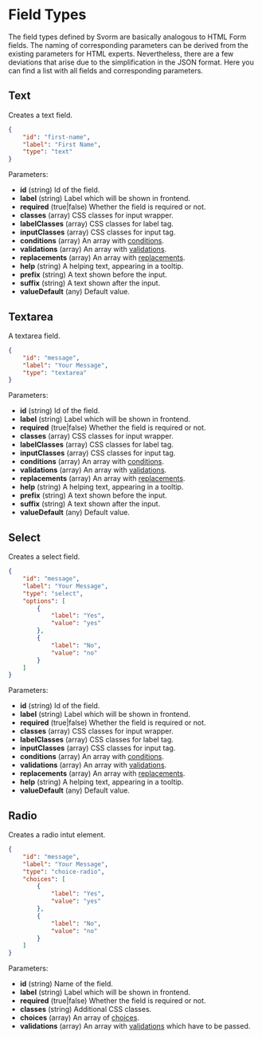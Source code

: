 # Field Types

The field types defined by Svorm are basically analogous to HTML Form fields. The naming of corresponding parameters can be derived from the existing parameters for HTML experts. Nevertheless, there are a few deviations that arise due to the simplification in the JSON format. Here you can find a list with all fields and corresponding parameters.

## Text

Creates a text field.

```json
{
    "id": "first-name",
    "label": "First Name",
    "type": "text"
}         
```

Parameters:

- **id** (string) Id of the field.
- **label** (string) Label which will be shown in frontend.
- **required** (true|false) Whether the field is required or not.
- **classes** (array) CSS classes for input wrapper.
- **labelClasses** (array) CSS classes for label tag.
- **inputClasses** (array) CSS classes for input tag.
- **conditions** (array) An array with [conditions](/conditions).
- **validations** (array) An array with [validations](/SvelteForms/json-structure/validation).
- **replacements** (array) An array with [replacements](/SvelteForms/json-structure/replacements).
- **help** (string) A helping text, appearing in a tooltip.
- **prefix** (string) A text shown before the input.
- **suffix** (string) A text shown after the input.
- **valueDefault** (any) Default value.

## Textarea

A textarea field.

```json
{
    "id": "message",
    "label": "Your Message",
    "type": "textarea"
}         
```

Parameters:

- **id** (string) Id of the field.
- **label** (string) Label which will be shown in frontend.
- **required** (true|false) Whether the field is required or not.
- **classes** (array) CSS classes for input wrapper.
- **labelClasses** (array) CSS classes for label tag.
- **inputClasses** (array) CSS classes for input tag.
- **conditions** (array) An array with [conditions](/conditions).
- **validations** (array) An array with [validations](/SvelteForms/json-structure/validation).
- **replacements** (array) An array with [replacements](/SvelteForms/json-structure/replacements).
- **help** (string) A helping text, appearing in a tooltip.
- **prefix** (string) A text shown before the input.
- **suffix** (string) A text shown after the input.
- **valueDefault** (any) Default value.

## Select

Creates a select field.

```json
{
    "id": "message",
    "label": "Your Message",
    "type": "select",
    "options": [                        
        {
            "label": "Yes",
            "value": "yes"
        },
        {
            "label": "No",
            "value": "no"
        }
    ]
}         
```

Parameters:

- **id** (string) Id of the field.
- **label** (string) Label which will be shown in frontend.
- **required** (true|false) Whether the field is required or not.
- **classes** (array) CSS classes for input wrapper.
- **labelClasses** (array) CSS classes for label tag.
- **inputClasses** (array) CSS classes for input tag.
- **conditions** (array) An array with [conditions](/conditions).
- **validations** (array) An array with [validations](/SvelteForms/json-structure/validation).
- **replacements** (array) An array with [replacements](/SvelteForms/json-structure/replacements).
- **help** (string) A helping text, appearing in a tooltip.
- **valueDefault** (any) Default value.

## Radio

Creates a radio intut element.

```json
{
    "id": "message",
    "label": "Your Message",
    "type": "choice-radio",
    "choices": [                        
        {
            "label": "Yes",
            "value": "yes"
        },
        {
            "label": "No",
            "value": "no"
        }
    ]
}         
```

Parameters:

- **id** (string) Name of the field.
- **label** (string) Label which will be shown in frontend.
- **required** (true|false) Whether the field is required or not.
- **classes** (string) Additional CSS classes.
- **choices** (array) An array of [choices](#choices).
- **validations** (array) An array with [validations](/SvelteForms/json-structure/validation) which have to be passed.
